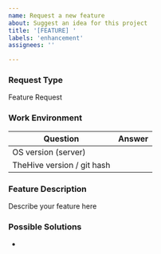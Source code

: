 ```yaml
---
name: Request a new feature
about: Suggest an idea for this project
title: '[FEATURE] '
labels: 'enhancement'
assignees: ''

---
```


### Request Type
Feature Request

### Work Environment

| Question              | Answer
|---------------------------|--------------------
| OS version (server)       | 
| TheHive version / git hash   | 



### Feature Description
Describe your feature here


### Possible Solutions
-

